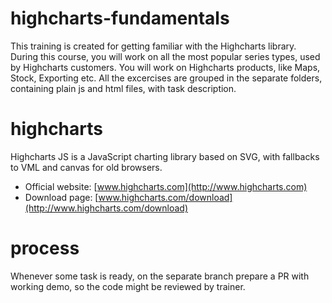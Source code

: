 # highcharts-fundamentals

This training is created for getting familiar with the Highcharts library. During this course, you will work on all the most popular series types, used by Highcharts customers. You will work on Highcharts products, like Maps, Stock, Exporting etc. All the excercises are grouped in the separate folders, containing plain js and html files, with task description.
# highcharts

Highcharts JS is a JavaScript charting library based on SVG, with fallbacks to VML and canvas for old browsers.

* Official website: [www.highcharts.com](http://www.highcharts.com)
* Download page: [www.highcharts.com/download](http://www.highcharts.com/download)
# process
Whenever some task is ready, on the separate branch prepare a PR with working demo, so the code might be reviewed by trainer.
